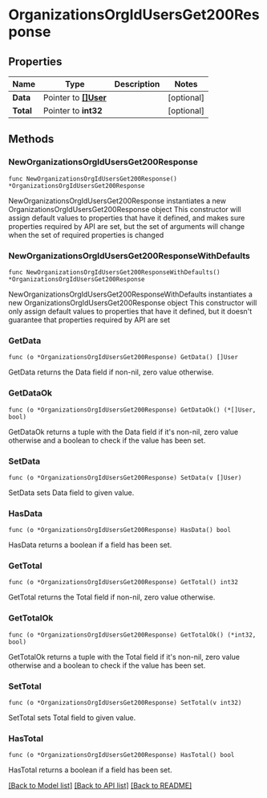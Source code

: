 # OrganizationsOrgIdUsersGet200Response

## Properties

Name | Type | Description | Notes
------------ | ------------- | ------------- | -------------
**Data** | Pointer to [**[]User**](User.md) |  | [optional] 
**Total** | Pointer to **int32** |  | [optional] 

## Methods

### NewOrganizationsOrgIdUsersGet200Response

`func NewOrganizationsOrgIdUsersGet200Response() *OrganizationsOrgIdUsersGet200Response`

NewOrganizationsOrgIdUsersGet200Response instantiates a new OrganizationsOrgIdUsersGet200Response object
This constructor will assign default values to properties that have it defined,
and makes sure properties required by API are set, but the set of arguments
will change when the set of required properties is changed

### NewOrganizationsOrgIdUsersGet200ResponseWithDefaults

`func NewOrganizationsOrgIdUsersGet200ResponseWithDefaults() *OrganizationsOrgIdUsersGet200Response`

NewOrganizationsOrgIdUsersGet200ResponseWithDefaults instantiates a new OrganizationsOrgIdUsersGet200Response object
This constructor will only assign default values to properties that have it defined,
but it doesn't guarantee that properties required by API are set

### GetData

`func (o *OrganizationsOrgIdUsersGet200Response) GetData() []User`

GetData returns the Data field if non-nil, zero value otherwise.

### GetDataOk

`func (o *OrganizationsOrgIdUsersGet200Response) GetDataOk() (*[]User, bool)`

GetDataOk returns a tuple with the Data field if it's non-nil, zero value otherwise
and a boolean to check if the value has been set.

### SetData

`func (o *OrganizationsOrgIdUsersGet200Response) SetData(v []User)`

SetData sets Data field to given value.

### HasData

`func (o *OrganizationsOrgIdUsersGet200Response) HasData() bool`

HasData returns a boolean if a field has been set.

### GetTotal

`func (o *OrganizationsOrgIdUsersGet200Response) GetTotal() int32`

GetTotal returns the Total field if non-nil, zero value otherwise.

### GetTotalOk

`func (o *OrganizationsOrgIdUsersGet200Response) GetTotalOk() (*int32, bool)`

GetTotalOk returns a tuple with the Total field if it's non-nil, zero value otherwise
and a boolean to check if the value has been set.

### SetTotal

`func (o *OrganizationsOrgIdUsersGet200Response) SetTotal(v int32)`

SetTotal sets Total field to given value.

### HasTotal

`func (o *OrganizationsOrgIdUsersGet200Response) HasTotal() bool`

HasTotal returns a boolean if a field has been set.


[[Back to Model list]](../README.md#documentation-for-models) [[Back to API list]](../README.md#documentation-for-api-endpoints) [[Back to README]](../README.md)


